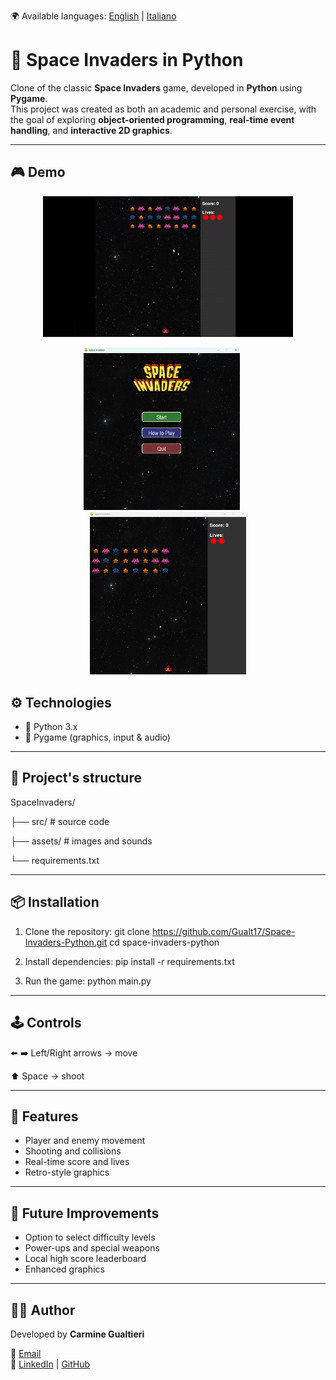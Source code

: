 🌍 Available languages: [English](README.md) | [Italiano](README.it.md)

# 🚀 Space Invaders in Python  
Clone of the classic **Space Invaders** game, developed in **Python** using **Pygame**.  
This project was created as both an academic and personal exercise, with the goal of exploring **object-oriented programming**, **real-time event handling**, and **interactive 2D graphics**.   

---

## 🎮 Demo
<p align="center">
  <img src="Space_Invaders/assets/gameplay.gif" alt="Gameplay Demo" width="400"/>
</p>

<p align="center">
  <img src="Space_Invaders/assets/home.png" alt="Game Screenshot" width="250" style="margin-right: 20px;"/>
  <img src="Space_Invaders/assets/game.png" alt="Game Screenshot" width="250"/>
</p>

## ⚙️ Technologies
- 🐍 Python 3.x  
- 🎨 Pygame (graphics, input & audio)  

---

## 📂 Project's structure
SpaceInvaders/

├── src/         # source code

├── assets/      # images and sounds

└── requirements.txt

---

## 📦 Installation
1. Clone the repository:
git clone https://github.com/Gualt17/Space-Invaders-Python.git
cd space-invaders-python

2. Install dependencies:
pip install -r requirements.txt

3. Run the game:
python main.py

---

## 🕹️ Controls

⬅️ ➡️ Left/Right arrows → move

⬆️ Space → shoot

---

## 🌟 Features
- Player and enemy movement
- Shooting and collisions
- Real-time score and lives
- Retro-style graphics

---

## 🚀 Future Improvements
- Option to select difficulty levels
- Power-ups and special weapons
- Local high score leaderboard
- Enhanced graphics

---

## 👨‍💻 Author
Developed by **Carmine Gualtieri**

📧 [Email](mailto:gualtieri.cb21@gmail.com)  
🔗 [LinkedIn](https://www.linkedin.com/in/carmine-gualtieri-580562358) | [GitHub](https://github.com/Gualt17)  
